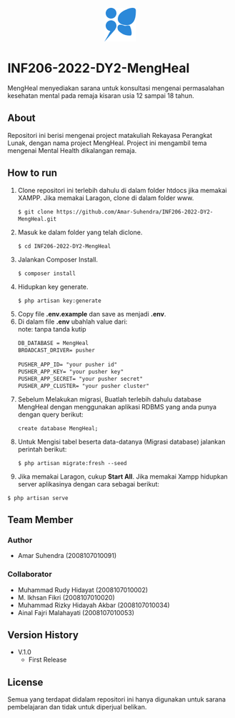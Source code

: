 <p align="center">
   <img src="public/assets/img/Icon.png" alt="MengHeal Logo">
</p>

# INF206-2022-DY2-MengHeal
MengHeal menyediakan sarana untuk konsultasi mengenai permasalahan kesehatan mental pada remaja kisaran usia 12 sampai 18 tahun.
## About
Repositori ini berisi mengenai project matakuliah Rekayasa Perangkat Lunak, dengan nama project MengHeal. Project ini mengambil tema mengenai Mental Health dikalangan remaja.
## How to run
1. Clone repositori ini terlebih dahulu di dalam folder htdocs jika memakai XAMPP. Jika memakai Laragon, clone di dalam folder www. 
   ```
   $ git clone https://github.com/Amar-Suhendra/INF206-2022-DY2-MengHeal.git
   ```
2. Masuk ke dalam folder yang telah diclone.
   ````
   $ cd INF206-2022-DY2-MengHeal
   ````
3. Jalankan Composer Install.
   ```
   $ composer install
   ```
4. Hidupkan key generate.
   ```
   $ php artisan key:generate
   ```
5. Copy file **.env.example** dan save as menjadi **.env**.
6. Di dalam file **.env** ubahlah value dari:  
   note: tanpa tanda kutip
   ```
   DB_DATABASE = MengHeal
   BROADCAST_DRIVER= pusher

   PUSHER_APP_ID= "your pusher id"
   PUSHER_APP_KEY= "your pusher key"
   PUSHER_APP_SECRET= "your pusher secret"
   PUSHER_APP_CLUSTER= "your pusher cluster"
   ```
7. Sebelum Melakukan migrasi, Buatlah terlebih dahulu database MengHeal dengan menggunakan aplikasi RDBMS yang anda punya dengan query berikut:
   ````
   create database MengHeal;
   ````
8. Untuk Mengisi tabel beserta data-datanya (Migrasi database) jalankan perintah berikut:
   ````
   $ php artisan migrate:fresh --seed
   ```` 
9.  Jika memakai Laragon, cukup **Start All**. Jika memakai Xampp hidupkan server aplikasinya dengan cara sebagai berikut:
   ````
   $ php artisan serve
   ````

## Team Member
### Author
* Amar Suhendra (2008107010091)
### Collaborator
* Muhammad Rudy Hidayat (2008107010002)
* M. Ikhsan Fikri (2008107010020)
* Muhammad Rizky Hidayah Akbar (2008107010034)
* Ainal Fajri Malahayati (2008107010053)

## Version History
* V.1.0  
  * First Release
## License
Semua yang terdapat didalam repositori ini hanya digunakan untuk sarana pembelajaran dan tidak untuk diperjual belikan.